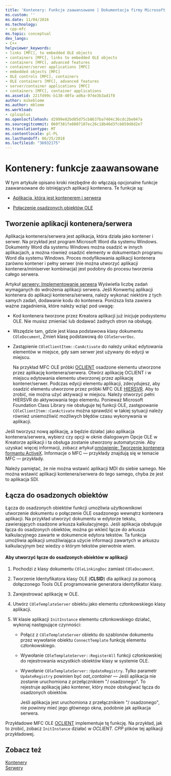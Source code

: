 ```yaml
---
title: 'Kontenery: Funkcje zaawansowane | Dokumentacja firmy Microsoft'
ms.custom: ''
ms.date: 11/04/2016
ms.technology:
- cpp-mfc
ms.topic: conceptual
dev_langs:
- C++
helpviewer_keywords:
- links [MFC], to embedded OLE objects
- containers [MFC], links to embedded OLE objects
- containers [MFC], advanced features
- container/server applications [MFC]
- embedded objects [MFC]
- OLE controls [MFC], containers
- OLE containers [MFC], advanced features
- server/container applications [MFC]
- containers [MFC], container applications
ms.assetid: 221fd99c-b138-40fa-ad6a-974e3b3ad1f8
author: mikeblome
ms.author: mblome
ms.workload:
- cplusplus
ms.openlocfilehash: d2999e82bd05d75cb8637ba7404c36cdc2be047a
ms.sourcegitcommit: 060f381fe0807107ec26c18b46d3fcb859d8d2e7
ms.translationtype: MT
ms.contentlocale: pl-PL
ms.lasthandoff: 06/25/2018
ms.locfileid: "36932175"
---
```

# <a name="containers-advanced-features"></a>Kontenery: funkcje zaawansowane
W tym artykule opisano kroki niezbędne do włączają opcjonalne funkcje zaawansowane do istniejących aplikacji kontenera. Te funkcje są:  
  
-   [Aplikacja, która jest kontenerem i serwera](#_core_creating_a_container_server_application)  
  
-   [Połączenie osadzonych obiektów OLE](#_core_links_to_embedded_objects)  
  
##  <a name="_core_creating_a_container_server_application"></a> Tworzenie aplikacji kontenera/serwera  
 Aplikacja kontenera/serwera jest aplikacja, która działa jako kontener i serwer. Na przykład jest program Microsoft Word dla systemu Windows. Dokumenty Word dla systemu Windows można osadzić w innych aplikacjach, a można również osadzić elementy w dokumentach programu Word dla systemu Windows. Proces modyfikowania aplikacji kontenera zarówno kontener i pełny serwer (nie można utworzyć aplikacji kontenera/miniserver kombinacja) jest podobny do procesu tworzenia całego serwera.  
  
 Artykuł [serwery: Implementowanie serwera](../mfc/servers-implementing-a-server.md) Wyświetla liczbę zadań wymaganych do wdrożenia aplikacji serwera. Jeśli Konwertuj aplikacji kontenera do aplikacji kontenera/serwera, należy wykonać niektóre z tych samych zadań, dodawanie kodu do kontenera. Poniższa lista zawiera ważne zagadnienia, które należy wziąć pod uwagę:  
  
-   Kod kontenera tworzone przez Kreatora aplikacji już inicjuje podsystemu OLE. Nie musisz zmieniać lub dodawać żadnych stron na obsługę.  
  
-   Wszędzie tam, gdzie jest klasa podstawowa klasy dokumentu `COleDocument`, Zmień klasę podstawową do `COleServerDoc`.  
  
-   Zastąpienie `COleClientItem::CanActivate` do należy unikać edytowania elementów w miejsce, gdy sam serwer jest używany do edycji w miejscu.  
  
     Na przykład MFC OLE próbki [OCLIENT](../visual-cpp-samples.md) osadzone elementu utworzone przez aplikację kontenera/serwera. Otwórz aplikację OCLIENT i w miejscu edytowania elementu utworzonej przez aplikację kontener/serwer. Podczas edycji elementu aplikacji, zdecydujesz, aby osadzić elementu utworzone przez próbki MFC OLE [HIERSVR](../visual-cpp-samples.md). Aby to zrobić, nie można użyć aktywacji w miejscu. Należy otworzyć pełni HIERSVR do aktywowania tego elementu. Ponieważ Microsoft Foundation Class Library nie obsługuje tej funkcji OLE, zastępowanie `COleClientItem::CanActivate` można sprawdzić w takiej sytuacji należy również uniemożliwić możliwych błędów czasu wykonywania w aplikacji.  
  
 Jeśli tworzysz nową aplikację, a będzie działać jako aplikacja kontenera/serwera, wybierz czy opcji w oknie dialogowym Opcje OLE w Kreatorze aplikacji i ta obsługa zostanie utworzony automatycznie. Aby uzyskać więcej informacji, zobacz artykuł [omówienie: Tworzenie kontenera formantu ActiveX](../mfc/reference/creating-an-mfc-activex-control-container.md). Informacje o MFC — przykłady znajdują się w temacie MFC — przykłady.  
  
 Należy pamiętać, że nie można wstawić aplikacji MDI do siebie samego. Nie można wstawić aplikacji kontenera/serwera do tego samego, chyba że jest to aplikacja SDI.  
  
##  <a name="_core_links_to_embedded_objects"></a> Łącza do osadzonych obiektów  
 Łącza do osadzonych obiektów funkcji umożliwia użytkownikowi utworzenie dokumentu o połączenie OLE osadzonego wewnątrz kontenera aplikacji. Na przykład utworzyć dokumentu w edytorze tekstu, zawierających osadzone arkusza kalkulacyjnego. Jeśli aplikacja obsługuje łącza do osadzonych obiektów, można go wkleić łącze do arkusza kalkulacyjnego zawarte w dokumencie edytora tekstów. Ta funkcja umożliwia aplikacji umożliwiająca użycie informacji zawartych w arkuszu kalkulacyjnym bez wiedzy o którym tekstów pierwotnie wiem.  
  
#### <a name="to-link-to-embedded-objects-in-your-application"></a>Aby utworzyć łącze do osadzonych obiektów w aplikacji  
  
1.  Pochodzi z klasy dokumentu `COleLinkingDoc` zamiast `COleDocument`.  
  
2.  Tworzenie Identyfikatora klasy OLE (**CLSID**) dla aplikacji za pomocą dołączonego Tools OLE programowanie generatora identyfikator klasy.  
  
3.  Zarejestrować aplikację w OLE.  
  
4.  Utwórz `COleTemplateServer` obiektu jako elementu członkowskiego klasy aplikacji.  
  
5.  W klasie aplikacji `InitInstance` elementu członkowskiego działać, wykonaj następujące czynności:  
  
    -   Połącz z `COleTemplateServer` obiektu do szablonów dokumentu przez wywołanie obiektu `ConnectTemplate` funkcję elementu członkowskiego.  
  
    -   Wywołanie `COleTemplateServer::RegisterAll` funkcji członkowskiej do rejestrowania wszystkich obiektów klasy w systemie OLE.  
  
    -   Wywołanie `COleTemplateServer::UpdateRegistry`. Tylko parametr `UpdateRegistry` powinien być *oat_container —* Jeśli aplikacja nie zostanie uruchomiona z przełącznikiem "/ osadzonego". To rejestruje aplikację jako kontener, który może obsługiwać łącza do osadzonych obiektów.  
  
         Jeśli aplikacja jest uruchomiona z przełącznikiem "/ osadzonego", nie powinny mieć jego głównego okna, podobnie jak aplikacja serwera.  
  
 Przykładowe MFC OLE [OCLIENT](../visual-cpp-samples.md) implementuje tę funkcję. Na przykład, jak to zrobić, zobacz `InitInstance` działać w *OCLIENT. CPP* plików tej aplikacji przykładowej.  
  
## <a name="see-also"></a>Zobacz też  
 [Kontenery](../mfc/containers.md)   
 [Serwery](../mfc/servers.md)

